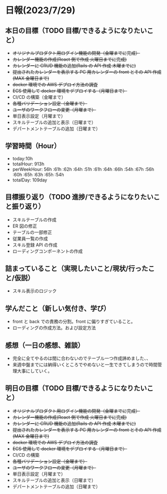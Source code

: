 # 日報(2023/7/29)

## 本日の目標（TODO 目標/できるようになりたいこと）

- ~~オリジナルプロダクト用ログイン機能の開発（金曜までに完成）~~
- ~~カレンダー機能の作成(React 側で作成 火曜日までに完成)~~
- ~~カレンダーに CRUD 機能の追加(Rails の API 作成 木曜までに)~~
- ~~提出されたカレンダーを表示する PC 用カレンダーの front とその API 作成(MAX 金曜日まで)~~
- ~~docker 環境での AWS デプロイ方法の調査~~
- ~~ECS 使用して docker 環境をデプロイする（月曜日まで）~~
- CI/CD の構築（金曜まで）
- ~~各種バリデーション設定（金曜まで）~~
- ~~ユーザのワークフローの変更（月曜まで）~~
- 単日表示設定（月曜まで）
- スキルテーブルの追加と表示（日曜まで）
- デパートメントテーブルの追加（日曜まで）

## 学習時間（Hour）

- today:10h
- totalHour: 913h
- perWeekHour: 56h :61h :62h :64h :51h :61h :64h :66h :54h :67h :56h :60h :65h :63h :65h :54h
- totalDay: 109day

## 目標振り返り（TODO 進捗/できるようになりたいこと振り返り）

- スキルテーブルの作成
- ER 図の修正
- テーブルの一部修正
- 従業員一覧の作成
- スキル登録 API の作成
- ローディングコンポーネントの作成

## 詰まっていること（実現したいこと/現状/行ったこと/仮説）

- スキル表示のロジック

## 学んだこと（新しい気付き、学び）

- front と back での責務の分割。front に偏りすぎていること。
- ローディングの作成方法。および設定方法

## 感想（一日の感想、雑談）

- 完全に全てやるのは間に合わないのでテーブル一つ作成諦めました、、
- 来週中盤までには納得いくところでやめないと一生できてしまうので時間管理大事にしていく。

## 明日の目標（TODO 目標/できるようになりたいこと）

- ~~オリジナルプロダクト用ログイン機能の開発（金曜までに完成）~~
- ~~カレンダー機能の作成(React 側で作成 火曜日までに完成)~~
- ~~カレンダーに CRUD 機能の追加(Rails の API 作成 木曜までに)~~
- ~~提出されたカレンダーを表示する PC 用カレンダーの front とその API 作成(MAX 金曜日まで)~~
- ~~docker 環境での AWS デプロイ方法の調査~~
- ~~ECS 使用して docker 環境をデプロイする（月曜日まで）~~
- CI/CD の構築
- ~~各種バリデーション設定（金曜まで）~~
- ~~ユーザのワークフローの変更（月曜まで）~~
- 単日表示設定（月曜まで）
- スキルテーブルの追加と表示（日曜まで）
- デパートメントテーブルの追加（日曜まで）
